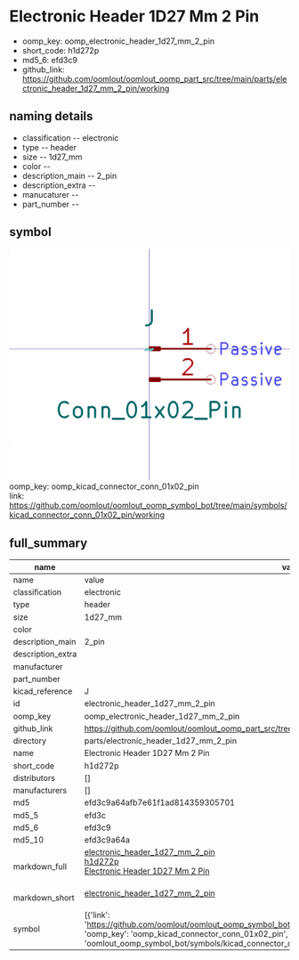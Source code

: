 # Electronic Header 1D27 Mm 2 Pin

  
* oomp_key: oomp_electronic_header_1d27_mm_2_pin 
* short_code: h1d272p
* md5_6: efd3c9  
* github_link: https://github.com/oomlout/oomlout_oomp_part_src/tree/main/parts/electronic_header_1d27_mm_2_pin/working  
## naming details
* classification -- electronic
* type -- header
* size -- 1d27_mm
* color -- 
* description_main -- 2_pin
* description_extra -- 
* manucaturer -- 
* part_number -- 



## symbol

![](symbol/0/working/working_600.png)  
oomp_key: oomp_kicad_connector_conn_01x02_pin  
link: https://github.com/oomlout/oomlout_oomp_symbol_bot/tree/main/symbols/kicad_connector_conn_01x02_pin/working  


## full_summary
| name | value | 
| --- | --- | 
| name | value | 
| classification | electronic | 
| type | header | 
| size | 1d27_mm | 
| color |  | 
| description_main | 2_pin | 
| description_extra |  | 
| manufacturer |  | 
| part_number |  | 
| kicad_reference | J | 
| id | electronic_header_1d27_mm_2_pin | 
| oomp_key | oomp_electronic_header_1d27_mm_2_pin | 
| github_link | https://github.com/oomlout/oomlout_oomp_part_src/tree/main/parts/electronic_header_1d27_mm_2_pin/working | 
| directory | parts/electronic_header_1d27_mm_2_pin | 
| name | Electronic Header 1D27 Mm 2 Pin | 
| short_code | h1d272p | 
| distributors | [] | 
| manufacturers | [] | 
| md5 | efd3c9a64afb7e61f1ad814359305701 | 
| md5_5 | efd3c | 
| md5_6 | efd3c9 | 
| md5_10 | efd3c9a64a | 
| markdown_full | [electronic_header_1d27_mm_2_pin](https://github.com/oomlout/oomlout_oomp_part_src/tree/main/parts/electronic_header_1d27_mm_2_pin/working)<br>[h1d272p](https://github.com/oomlout/oomlout_oomp_part_src/tree/main/parts/electronic_header_1d27_mm_2_pin/working)<br>[Electronic Header 1D27 Mm 2 Pin](https://github.com/oomlout/oomlout_oomp_part_src/tree/main/parts/electronic_header_1d27_mm_2_pin/working)<br><br> | 
| markdown_short | [electronic_header_1d27_mm_2_pin](https://github.com/oomlout/oomlout_oomp_part_src/tree/main/parts/electronic_header_1d27_mm_2_pin/working)<br><br> | 
| symbol | [{'link': 'https://github.com/oomlout/oomlout_oomp_symbol_bot/tree/main/symbols/kicad_connector_conn_01x02_pin', 'oomp_key': 'oomp_kicad_connector_conn_01x02_pin', 'directory': 'oomlout_oomp_symbol_bot/symbols/kicad_connector_conn_01x02_pin//working/working.kicad_sym'}] | 

